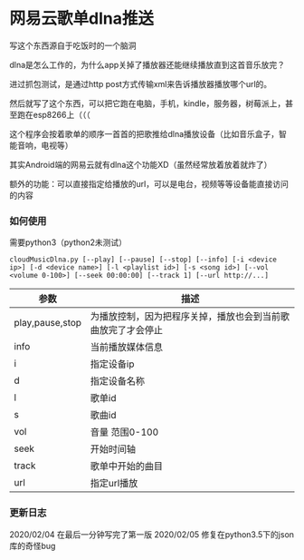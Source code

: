 # 网易云歌单dlna推送
写这个东西源自于吃饭时的一个脑洞

dlna是怎么工作的，为什么app关掉了播放器还能继续播放直到这首音乐放完？

进过抓包测试，是通过http post方式传输xml来告诉播放器播放哪个url的。

然后就写了这个东西，可以把它跑在电脑，手机，kindle，服务器，树莓派上，甚至跑在esp8266上（（（

这个程序会按着歌单的顺序一首首的把歌推给dlna播放设备（比如音乐盒子，智能音响，电视等）

其实Android端的网易云就有dlna这个功能XD（虽然经常放着放着就炸了）

额外的功能：可以直接指定给播放的url，可以是电台，视频等等设备能直接访问的内容

### 如何使用
需要python3（python2未测试）

```cloudMusicDlna.py [--play] [--pause] [--stop] [--info] [-i <device ip>] [-d <device name>] [-l <playlist id>] [-s <song id>] [--vol <volume 0-100>] [--seek 00:00:00] [--track 1] [--url http://...]```

参数 | 描述
---- | -----
play,pause,stop | 为播放控制，因为把程序关掉，播放也会到当前歌曲放完了才会停止
info | 当前播放媒体信息
i | 指定设备ip
d | 指定设备名称
l | 歌单id
s | 歌曲id
vol | 音量 范围0-100
seek | 开始时间轴
track | 歌单中开始的曲目
url | 指定url播放


### 更新日志
2020/02/04 在最后一分钟写完了第一版
2020/02/05 修复在python3.5下的json库的奇怪bug
